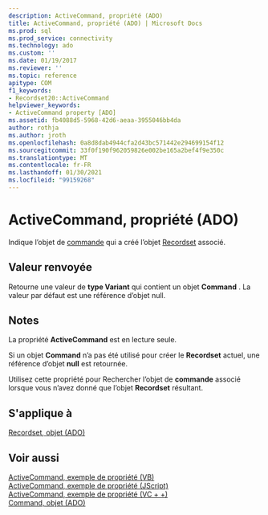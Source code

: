 ```yaml
---
description: ActiveCommand, propriété (ADO)
title: ActiveCommand, propriété (ADO) | Microsoft Docs
ms.prod: sql
ms.prod_service: connectivity
ms.technology: ado
ms.custom: ''
ms.date: 01/19/2017
ms.reviewer: ''
ms.topic: reference
apitype: COM
f1_keywords:
- Recordset20::ActiveCommand
helpviewer_keywords:
- ActiveCommand property [ADO]
ms.assetid: fb4088d5-5968-42d6-aeaa-3955046bb4da
author: rothja
ms.author: jroth
ms.openlocfilehash: 0a8d8dab4944cfa2d43bc571442e294699154f12
ms.sourcegitcommit: 33f0f190f962059826e002be165a2bef4f9e350c
ms.translationtype: MT
ms.contentlocale: fr-FR
ms.lasthandoff: 01/30/2021
ms.locfileid: "99159268"
---
```

# <a name="activecommand-property-ado"></a>ActiveCommand, propriété (ADO)
Indique l’objet de [commande](./command-object-ado.md) qui a créé l’objet [Recordset](./recordset-object-ado.md) associé.  
  
## <a name="return-value"></a>Valeur renvoyée  
 Retourne une valeur de **type Variant** qui contient un objet **Command** . La valeur par défaut est une référence d’objet null.  
  
## <a name="remarks"></a>Notes  
 La propriété **ActiveCommand** est en lecture seule.  
  
 Si un objet **Command** n’a pas été utilisé pour créer le **Recordset** actuel, une référence d’objet **null** est retournée.  
  
 Utilisez cette propriété pour Rechercher l’objet de **commande** associé lorsque vous n’avez donné que l’objet **Recordset** résultant.  
  
## <a name="applies-to"></a>S'applique à  
 [Recordset, objet (ADO)](./recordset-object-ado.md)  
  
## <a name="see-also"></a>Voir aussi  
 [ActiveCommand, exemple de propriété (VB)](./activecommand-property-example-vb.md)   
 [ActiveCommand, exemple de propriété (JScript)](./activecommand-property-example-jscript.md)   
 [ActiveCommand, exemple de propriété (VC + +)](./activecommand-property-example-vc.md)   
 [Command, objet (ADO)](./command-object-ado.md)